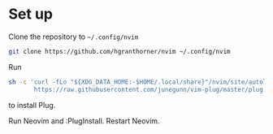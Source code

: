 # Set up

Clone the repository to `~/.config/nvim`
```bash
git clone https://github.com/hgranthorner/nvim ~/.config/nvim
```

Run
```bash
sh -c 'curl -fLo "${XDG_DATA_HOME:-$HOME/.local/share}"/nvim/site/autoload/plug.vim --create-dirs \
       https://raw.githubusercontent.com/junegunn/vim-plug/master/plug.vim'
```
to install Plug.

Run Neovim and :PlugInstall. Restart Neovim.
